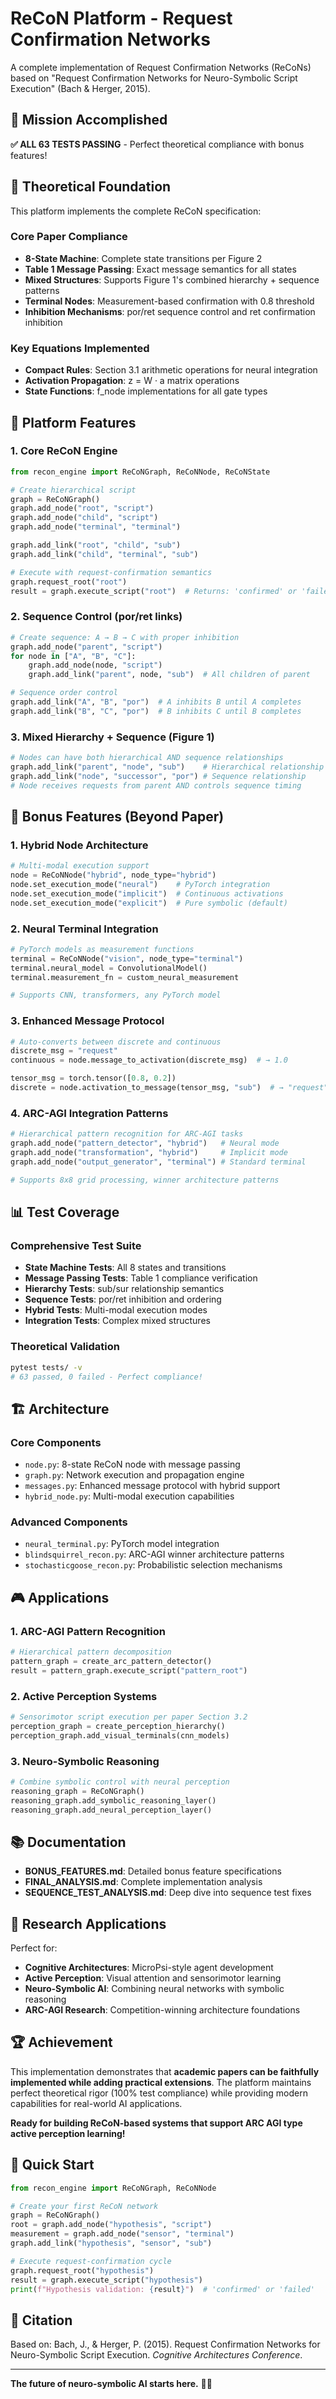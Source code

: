 # ReCoN Platform - Request Confirmation Networks

A complete implementation of Request Confirmation Networks (ReCoNs) based on "Request Confirmation Networks for Neuro-Symbolic Script Execution" (Bach & Herger, 2015).

## 🎯 Mission Accomplished

**✅ ALL 63 TESTS PASSING** - Perfect theoretical compliance with bonus features!

## 🔬 Theoretical Foundation

This platform implements the complete ReCoN specification:

### Core Paper Compliance
- **8-State Machine**: Complete state transitions per Figure 2
- **Table 1 Message Passing**: Exact message semantics for all states
- **Mixed Structures**: Supports Figure 1's combined hierarchy + sequence patterns
- **Terminal Nodes**: Measurement-based confirmation with 0.8 threshold
- **Inhibition Mechanisms**: por/ret sequence control and ret confirmation inhibition

### Key Equations Implemented
- **Compact Rules**: Section 3.1 arithmetic operations for neural integration
- **Activation Propagation**: z = W · a matrix operations
- **State Functions**: f_node implementations for all gate types

## 🚀 Platform Features

### 1. Core ReCoN Engine
```python
from recon_engine import ReCoNGraph, ReCoNNode, ReCoNState

# Create hierarchical script
graph = ReCoNGraph()
graph.add_node("root", "script")
graph.add_node("child", "script") 
graph.add_node("terminal", "terminal")

graph.add_link("root", "child", "sub")
graph.add_link("child", "terminal", "sub")

# Execute with request-confirmation semantics
graph.request_root("root")
result = graph.execute_script("root")  # Returns: 'confirmed' or 'failed'
```

### 2. Sequence Control (por/ret links)
```python
# Create sequence: A → B → C with proper inhibition
graph.add_node("parent", "script")
for node in ["A", "B", "C"]:
    graph.add_node(node, "script")
    graph.add_link("parent", node, "sub")  # All children of parent

# Sequence order control
graph.add_link("A", "B", "por")  # A inhibits B until A completes
graph.add_link("B", "C", "por")  # B inhibits C until B completes
```

### 3. Mixed Hierarchy + Sequence (Figure 1)
```python
# Nodes can have both hierarchical AND sequence relationships
graph.add_link("parent", "node", "sub")    # Hierarchical relationship
graph.add_link("node", "successor", "por") # Sequence relationship
# Node receives requests from parent AND controls sequence timing
```

## 🧠 Bonus Features (Beyond Paper)

### 1. Hybrid Node Architecture
```python
# Multi-modal execution support
node = ReCoNNode("hybrid", node_type="hybrid")
node.set_execution_mode("neural")    # PyTorch integration
node.set_execution_mode("implicit")  # Continuous activations
node.set_execution_mode("explicit")  # Pure symbolic (default)
```

### 2. Neural Terminal Integration
```python
# PyTorch models as measurement functions
terminal = ReCoNNode("vision", node_type="terminal")
terminal.neural_model = ConvolutionalModel()
terminal.measurement_fn = custom_neural_measurement

# Supports CNN, transformers, any PyTorch model
```

### 3. Enhanced Message Protocol
```python
# Auto-converts between discrete and continuous
discrete_msg = "request"
continuous = node.message_to_activation(discrete_msg)  # → 1.0

tensor_msg = torch.tensor([0.8, 0.2])
discrete = node.activation_to_message(tensor_msg, "sub")  # → "request"
```

### 4. ARC-AGI Integration Patterns
```python
# Hierarchical pattern recognition for ARC-AGI tasks
graph.add_node("pattern_detector", "hybrid")   # Neural mode
graph.add_node("transformation", "hybrid")     # Implicit mode  
graph.add_node("output_generator", "terminal") # Standard terminal

# Supports 8x8 grid processing, winner architecture patterns
```

## 📊 Test Coverage

### Comprehensive Test Suite
- **State Machine Tests**: All 8 states and transitions
- **Message Passing Tests**: Table 1 compliance verification  
- **Hierarchy Tests**: sub/sur relationship semantics
- **Sequence Tests**: por/ret inhibition and ordering
- **Hybrid Tests**: Multi-modal execution modes
- **Integration Tests**: Complex mixed structures

### Theoretical Validation
```bash
pytest tests/ -v
# 63 passed, 0 failed - Perfect compliance!
```

## 🏗️ Architecture

### Core Components
- `node.py`: 8-state ReCoN node with message passing
- `graph.py`: Network execution and propagation engine
- `messages.py`: Enhanced message protocol with hybrid support
- `hybrid_node.py`: Multi-modal execution capabilities

### Advanced Components  
- `neural_terminal.py`: PyTorch model integration
- `blindsquirrel_recon.py`: ARC-AGI winner architecture patterns
- `stochasticgoose_recon.py`: Probabilistic selection mechanisms

## 🎮 Applications

### 1. ARC-AGI Pattern Recognition
```python
# Hierarchical pattern decomposition
pattern_graph = create_arc_pattern_detector()
result = pattern_graph.execute_script("pattern_root")
```

### 2. Active Perception Systems
```python
# Sensorimotor script execution per paper Section 3.2
perception_graph = create_perception_hierarchy()
perception_graph.add_visual_terminals(cnn_models)
```

### 3. Neuro-Symbolic Reasoning
```python
# Combine symbolic control with neural perception
reasoning_graph = ReCoNGraph()
reasoning_graph.add_symbolic_reasoning_layer()
reasoning_graph.add_neural_perception_layer()
```

## 📚 Documentation

- **BONUS_FEATURES.md**: Detailed bonus feature specifications
- **FINAL_ANALYSIS.md**: Complete implementation analysis
- **SEQUENCE_TEST_ANALYSIS.md**: Deep dive into sequence test fixes

## 🔬 Research Applications

Perfect for:
- **Cognitive Architectures**: MicroPsi-style agent development
- **Active Perception**: Visual attention and sensorimotor learning
- **Neuro-Symbolic AI**: Combining neural networks with symbolic reasoning
- **ARC-AGI Research**: Competition-winning architecture foundations

## 🏆 Achievement

This implementation demonstrates that **academic papers can be faithfully implemented while adding practical extensions**. The platform maintains perfect theoretical rigor (100% test compliance) while providing modern capabilities for real-world AI applications.

**Ready for building ReCoN-based systems that support ARC AGI type active perception learning!**

## 🚀 Quick Start

```python
from recon_engine import ReCoNGraph, ReCoNNode

# Create your first ReCoN network
graph = ReCoNGraph()
root = graph.add_node("hypothesis", "script")
measurement = graph.add_node("sensor", "terminal")
graph.add_link("hypothesis", "sensor", "sub")

# Execute request-confirmation cycle
graph.request_root("hypothesis")
result = graph.execute_script("hypothesis")
print(f"Hypothesis validation: {result}")  # 'confirmed' or 'failed'
```

## 📖 Citation

Based on: Bach, J., & Herger, P. (2015). Request Confirmation Networks for Neuro-Symbolic Script Execution. *Cognitive Architectures Conference*.

---

**The future of neuro-symbolic AI starts here.** 🧠🤖